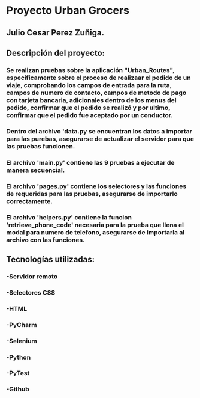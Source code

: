 # Proyecto Urban Grocers 
## Julio Cesar Perez Zuñiga.

## Descripción del proyecto:
### Se realizan pruebas sobre la aplicación "Urban_Routes", especificamente sobre el proceso de realizaar el pedido de un viaje, comprobando los campos de entrada para la ruta, campos de numero de contacto, campos de metodo de pago con tarjeta bancaria, adicionales dentro de los menus del pedido, confirmar que el pedido se realizó y por ultimo, confirmar que el pedido fue aceptado por un conductor.
### Dentro del archivo 'data.py se encuentran los datos a importar para las purebas, asegurarse de actualizar el servidor para que las pruebas funcionen.
### El archivo 'main.py' contiene las 9 pruebas a ejecutar de manera secuencial.
### El archivo 'pages.py' contiene los selectores y las funciones de requeridas para las pruebas, asegurarse de importarlo correctamente.
### El archivo 'helpers.py' contiene la funcion 'retrieve_phone_code' necesaria para la prueba que llena el modal para numero de telefono, asegurarse de importarla al archivo con las funciones.

## Tecnologías utilizadas:
### -Servidor remoto
### -Selectores CSS
### -HTML
### -PyCharm
### -Selenium
### -Python
### -PyTest
### -Github
